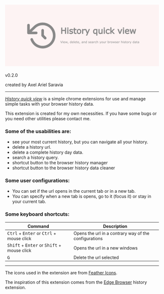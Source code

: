 ### ![History Quick View](./media/promotion/marquee.png)
v0.2.0

created by Axel Ariel Saravia

---

[*History quick view*](https://chromewebstore.google.com/detail/history-quick-view/ednfjcijimijfccmlfbeejidmbekdmic)
is a simple chrome extensions for use and manage simple tasks with your browser history data.

This extension is created for my own necessities. If you have some bugs or you need other utilities please contact me.


### Some of the usabilities are: 
- see your most current history, but you can navigate all your history.
- delete a history url.
- delete a complete history day data.
- search a history query.
- shortcut button to the browser history manager
- shortcut button to the browser history data cleaner

### Some user configurations:
- You can set if the url opens in the current tab or in a new tab.
- You can specify when a new tab is opens, go to it (focus it) or stay in your current tab.

### Some keyboard shortcuts:

| Command | Description |
| --- | ---|
| <kbd>Ctrl</kbd> + <kbd>Enter</kbd> or <kbd>Ctrl</kbd> + mouse click| Opens the url in a contrary way of the configurations
| <kbd>Shift</kbd> + <kbd>Enter</kbd> or <kbd>Shift</kbd> + mouse click| Opens the url in a new windows |
| <kbd>G</kbd> | Delete the url selected |

---

The icons used in the extension are from [Feather Icons](https://feathericons.com/).

The inspiration of this extension comes from the [Edge Browser](https://www.microsoft.com/en-us/edge) history extension.

